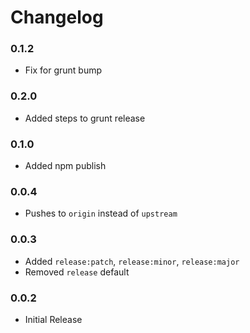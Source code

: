 # Changelog

### 

### 0.1.2
- Fix for grunt bump

### 0.2.0
- Added steps to grunt release

### 0.1.0
- Added npm publish

### 0.0.4
- Pushes to `origin` instead of `upstream`

### 0.0.3
- Added `release:patch`, `release:minor`, `release:major`
- Removed `release` default

### 0.0.2
- Initial Release

